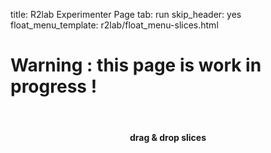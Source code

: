 title: R2lab Experimenter Page
tab: run
skip_header: yes
float_menu_template: r2lab/float_menu-slices.html

# Warning : this page is work in progress !

<div class="container">
  <div class="row">
    <div class="col-md-12">
      <div id='messages' style="display: none" class="" role="alert">
        <a class="close" onclick="$('.alert').hide()">×</a>
      </div>
      <div id='loading' style="display: none" class="alert alert-info" role="alert">
        <strong>Be patient!</strong> Loading informations from server...
      </div>
    </div>
  </div>
  <br />
  <div class="row" id="all">
    <div class="col-md-2">
      <div id="wrap">
        <div id="my-slices">
          <h4 align="center">drag & drop slices</h4>
        </div>
        <div style="clear:both"></div>
      </div>
    </div>
    <div class="col-md-4">
      <div id="calendar"></div>
      <style type="text/css"> @import url("/plugins/liveleases/css/fullcalendar.css"); </style>
      <script type="text/javascript" src="/plugins/liveleases/js/moment.min.js"></script>
      <script type="text/javascript" src="/plugins/liveleases/js/jquery-ui.fullcalendar-custom.min.js"></script>
      <script type="text/javascript" src="/plugins/liveleases/js/fullcalendar.min.js"></script>
      <style type="text/css"> @import url("/plugins/liveleases/css/calendar.css"); </style>
      <script type="text/javascript" src="/plugins/liveleases/js/calendar.js"></script>
      <div id="current-slice" data-current-slice-color="#000" data-current-slice-name="onelab.inria.mario.script"></div>
    </div>
    <div class="col-md-6">
    <div id="livemap_container"></div>
    <script type="text/javascript" src="/plugins/livemap.js"></script>
    <script>
    livemap_show_rxtx_rates = true;
    livemap_space_x = livemap_space_y = 60;
    livemap_radius_unavailable = 18;
    livemap_radius_ok = 13.5;
    livemap_radius_pinging = 9;
    livemap_radius_warming = 4.5;
    livemap_radius_ko = 0;
    livemap_margin_x = 5;
    livemap_margin_y = 5;
    livemap_padding_x = 40;
    livemap_padding_y = 40;
    </script>
    <style type="text/css"> @import url("/plugins/livemap.css"); </style>
    <div id="actions"></div>
    </div>
  </div>
  <div class="row">
    <div class="col-md-12">
      <br/>
      <table class="table table-condensed" id='livetable_container'> </table>
      <script type="text/javascript" src="/plugins/livetable.js"></script>
      <script>livetable_show_rxtx_rates = true;</script>
      <style type="text/css"> @import url("/plugins/livetable.css"); </style>
    </div>
  </div>    
</div>
